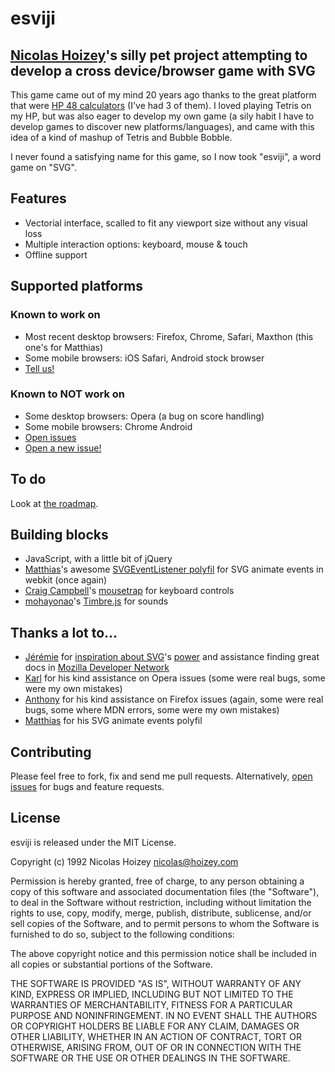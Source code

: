 # esviji

## [Nicolas Hoizey](http://gasteroprod.com/)'s silly pet project attempting to develop a cross device/browser game with SVG

This game came out of my mind 20 years ago thanks to the great platform that were [HP 48 calculators](http://en.wikipedia.org/wiki/HP-48_series) (I've had 3 of them). I loved playing Tetris on my HP, but was also eager to develop my own game (a sily habit I have to develop games to discover new platforms/languages), and came with this idea of a kind of mashup of Tetris and Bubble Bobble.

I never found a satisfying name for this game, so I now took "esviji", a word game on "SVG".

## Features

- Vectorial interface, scalled to fit any viewport size without any visual loss
- Multiple interaction options: keyboard, mouse &amp; touch
- Offline support

## Supported platforms

### Known to work on

- Most recent desktop browsers: Firefox, Chrome, Safari, Maxthon (this one's for Matthias)
- Some mobile browsers: iOS Safari, Android stock browser
- [Tell us!](http://twitter.com/esviji)

### Known to NOT work on

- Some desktop browsers: Opera (a bug on score handling)
- Some mobile browsers: Chrome Android
- [Open issues](https://github.com/nhoizey/esviji/issues?labels=Broken+browser+support&page=1&state=open)
- [Open a new issue!](https://github.com/nhoizey/esviji/issues/new)

## To do

Look at [the roadmap](https://github.com/nhoizey/esviji/issues/milestones?direction=asc&page=1&sort=due_date).

## Building blocks

- JavaScript, with a little bit of jQuery
- [Matthias](http://twitter.com/madsgraphics)'s awesome [SVGEventListener polyfil](https://github.com/madsgraphics/SVGEventListener) for SVG animate events in webkit (once again)
- [Craig Campbell](http://craig.is/)'s [mousetrap](http://craig.is/killing/mice) for keyboard controls
- [mohayonao](http://twitter.com/mohayonao)'s [Timbre.js](https://github.com/mohayonao/timbre) for sounds

## Thanks a lot to…

- [Jérémie](http://twitter.com/JeremiePat) for [inspiration about SVG](http://jeremie.patonnier.net/tag/SVG)'s [power](http://jeremie.patonnier.net/experiences/parisweb2011/animation.svg) and assistance finding great docs in [Mozilla Developer Network](https://developer.mozilla.org/en-US/docs/SVG)
- [Karl](http://twitter.com/karlpro) for his kind assistance on Opera issues (some were real bugs, some were my own mistakes)
- [Anthony](http://twitter.com/rik24d) for his kind assistance on Firefox issues (again, some were real bugs, some where MDN errors, some were my own mistakes)
- [Matthias](http://twitter.com/madsgraphics) for his SVG animate events polyfil

## Contributing

Please feel free to fork, fix and send me pull requests. Alternatively, [open issues](https://github.com/nhoizey/esviji/issues/new) for bugs and feature requests.

## License

esviji is released under the MIT License.

Copyright (c) 1992 Nicolas Hoizey <nicolas@hoizey.com>

Permission is hereby granted, free of charge, to any person obtaining a copy of this software and associated documentation files (the "Software"), to deal in the Software without restriction, including without limitation the rights to use, copy, modify, merge, publish, distribute, sublicense, and/or sell copies of the Software, and to permit persons to whom the Software is furnished to do so, subject to the following conditions:

The above copyright notice and this permission notice shall be included in all copies or substantial portions of the Software.

THE SOFTWARE IS PROVIDED "AS IS", WITHOUT WARRANTY OF ANY KIND, EXPRESS OR IMPLIED, INCLUDING BUT NOT LIMITED TO THE WARRANTIES OF MERCHANTABILITY, FITNESS FOR A PARTICULAR PURPOSE AND NONINFRINGEMENT. IN NO EVENT SHALL THE AUTHORS OR COPYRIGHT HOLDERS BE LIABLE FOR ANY CLAIM, DAMAGES OR OTHER LIABILITY, WHETHER IN AN ACTION OF CONTRACT, TORT OR OTHERWISE, ARISING FROM, OUT OF OR IN CONNECTION WITH THE SOFTWARE OR THE USE OR OTHER DEALINGS IN THE SOFTWARE.

